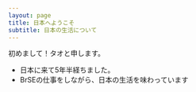 ```yaml
---
layout: page
title: 日本へようこそ
subtitle: 日本の生活について
---
```


初めまして！タオと申します。

- 日本に来て5年半経ちました。
- BrSEの仕事をしながら、日本の生活を味わっています
